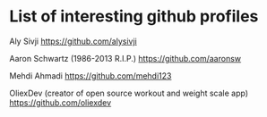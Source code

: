 # List of interesting github profiles

Aly Sivji
https://github.com/alysivji

Aaron Schwartz (1986-2013 R.I.P.)
https://github.com/aaronsw

Mehdi Ahmadi
https://github.com/mehdi123


OliexDev (creator of open source workout and weight scale app)
https://github.com/oliexdev
